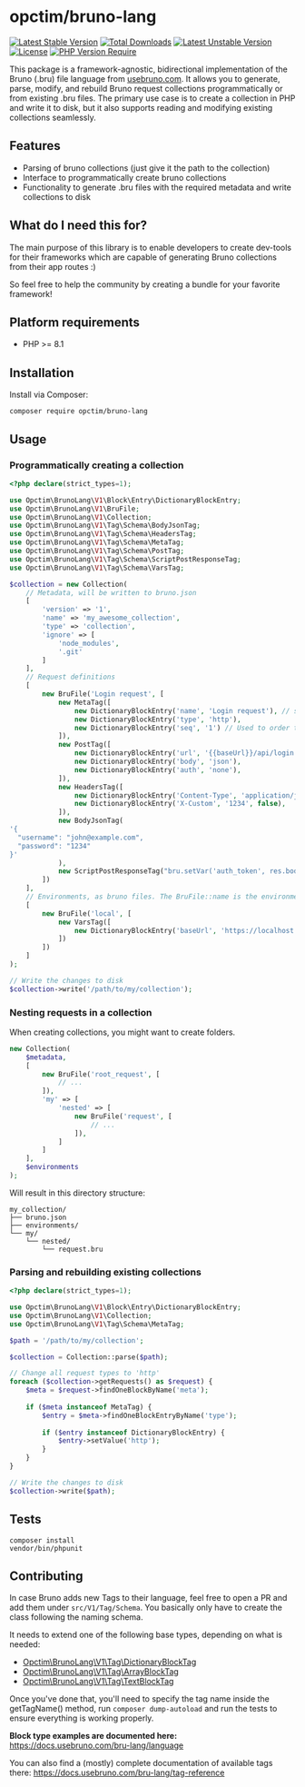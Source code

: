 # opctim/bruno-lang
[![Latest Stable Version](https://poser.pugx.org/opctim/bruno-lang/v)](https://packagist.org/packages/opctim/bruno-lang) [![Total Downloads](https://poser.pugx.org/opctim/bruno-lang/downloads)](https://packagist.org/packages/opctim/bruno-lang) [![Latest Unstable Version](https://poser.pugx.org/opctim/bruno-lang/v/unstable)](https://packagist.org/packages/opctim/bruno-lang) [![License](https://poser.pugx.org/opctim/bruno-lang/license)](https://packagist.org/packages/opctim/bruno-lang) [![PHP Version Require](https://poser.pugx.org/opctim/bruno-lang/require/php)](https://packagist.org/packages/opctim/bruno-lang)

This package is a framework-agnostic, bidirectional implementation of the Bruno (.bru) file language from [usebruno.com](https://usebruno.com). 
It allows you to generate, parse, modify, and rebuild Bruno request collections programmatically or from existing .bru files. 
The primary use case is to create a collection in PHP and write it to disk, but it also supports reading and modifying 
existing collections seamlessly.

## Features

- Parsing of bruno collections (just give it the path to the collection)
- Interface to programmatically create bruno collections
- Functionality to generate .bru files with the required metadata and write collections to disk

## What do I need this for?

The main purpose of this library is to enable developers to create dev-tools for their frameworks which are capable of
generating Bruno collections from their app routes :)

So feel free to help the community by creating a bundle for your favorite framework!

## Platform requirements

- PHP >= 8.1

## Installation

Install via Composer:
    
    composer require opctim/bruno-lang


## Usage

### Programmatically creating a collection

```php
<?php declare(strict_types=1);

use Opctim\BrunoLang\V1\Block\Entry\DictionaryBlockEntry;
use Opctim\BrunoLang\V1\BruFile;
use Opctim\BrunoLang\V1\Collection;
use Opctim\BrunoLang\V1\Tag\Schema\BodyJsonTag;
use Opctim\BrunoLang\V1\Tag\Schema\HeadersTag;
use Opctim\BrunoLang\V1\Tag\Schema\MetaTag;
use Opctim\BrunoLang\V1\Tag\Schema\PostTag;
use Opctim\BrunoLang\V1\Tag\Schema\ScriptPostResponseTag;
use Opctim\BrunoLang\V1\Tag\Schema\VarsTag;

$collection = new Collection(
    // Metadata, will be written to bruno.json
    [
        'version' => '1',
        'name' => 'my_awesome_collection',
        'type' => 'collection',
        'ignore' => [
            'node_modules',
            '.git'
        ]
    ],
    // Request definitions
    [
        new BruFile('Login request', [
            new MetaTag([
                new DictionaryBlockEntry('name', 'Login request'), // should be the same as the .bru file name
                new DictionaryBlockEntry('type', 'http'),
                new DictionaryBlockEntry('seq', '1') // Used to order the requests in Bruno
            ]),
            new PostTag([
                new DictionaryBlockEntry('url', '{{baseUrl}}/api/login'),
                new DictionaryBlockEntry('body', 'json'),
                new DictionaryBlockEntry('auth', 'none'),
            ]),
            new HeadersTag([
                new DictionaryBlockEntry('Content-Type', 'application/json'),
                new DictionaryBlockEntry('X-Custom', '1234', false),
            ]),
            new BodyJsonTag(
'{
  "username": "john@example.com",
  "password": "1234"
}'
            ),
            new ScriptPostResponseTag("bru.setVar('auth_token', res.body.token)")
        ])
    ],
    // Environments, as bruno files. The BruFile::name is the environment name.
    [
        new BruFile('local', [
            new VarsTag([
                new DictionaryBlockEntry('baseUrl', 'https://localhost')
            ])
        ])
    ]
);

// Write the changes to disk
$collection->write('/path/to/my/collection');
```

### Nesting requests in a collection

When creating collections, you might want to create folders. 
```php
new Collection(
    $metadata,
    [
        new BruFile('root_request', [
            // ...
        ]),
        'my' => [
            'nested' => [
                new BruFile('request', [
                    // ...
                ]),
            ]
        ]
    ],
    $environments
);
```

Will result in this directory structure:

    my_collection/
    ├── bruno.json
    ├── environments/
    └── my/
        └── nested/
            └── request.bru

### Parsing and rebuilding existing collections

```php
<?php declare(strict_types=1);

use Opctim\BrunoLang\V1\Block\Entry\DictionaryBlockEntry;
use Opctim\BrunoLang\V1\Collection;
use Opctim\BrunoLang\V1\Tag\Schema\MetaTag;

$path = '/path/to/my/collection';

$collection = Collection::parse($path);

// Change all request types to 'http'
foreach ($collection->getRequests() as $request) {
    $meta = $request->findOneBlockByName('meta');
    
    if ($meta instanceof MetaTag) {
        $entry = $meta->findOneBlockEntryByName('type');
        
        if ($entry instanceof DictionaryBlockEntry) {
            $entry->setValue('http');
        }
    }
}

// Write the changes to disk
$collection->write($path);
```

## Tests

    composer install
    vendor/bin/phpunit

## Contributing

In case Bruno adds new Tags to their language, feel free to open a PR and add them under `src/V1/Tag/Schema`. 
You basically only have to create the class following the naming schema. 

It needs to extend one of the following base types, depending on what is needed:

- [Opctim\BrunoLang\V1\Tag\DictionaryBlockTag](src%2FV1%2FTag%2FDictionaryBlockTag.php)
- [Opctim\BrunoLang\V1\Tag\ArrayBlockTag](src%2FV1%2FTag%2FArrayBlockTag.php)
- [Opctim\BrunoLang\V1\Tag\TextBlockTag](src%2FV1%2FTag%2FTextBlockTag.php)

Once you've done that, you'll need to specify the tag name inside the getTagName() method, run `composer dump-autoload`
and run the tests to ensure everything is working properly.

**Block type examples are documented here:** https://docs.usebruno.com/bru-lang/language

You can also find a (mostly) complete documentation of available tags there: https://docs.usebruno.com/bru-lang/tag-reference
